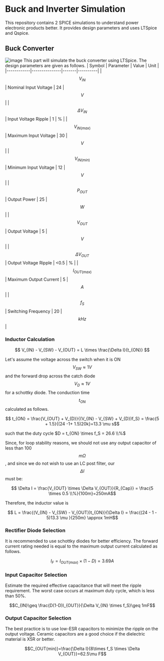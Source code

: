 # Buck and Inverter Simulation

This repository contains 2 SPICE simulations to understand power electronic products better. It provides design parameters and uses LTSpice and Qspice. 

## Buck Converter
![image](https://github.com/user-attachments/assets/ccd4bdf9-6d18-4d1f-a220-feff088e7489)
This part will simulate the buck converter using LTSpice. The design parameters are given as follows.
|   Symbol   |   Parameter   | Value |   Unit   |
|------------|---------------|-------|----------|
|     $$V_{IN}$$     |  Nominal Input Voltage |   24  |   $$V$$  |
|  $$\Delta V_{IN}$$ |  Input Voltage Ripple  |   1   |   %      |
|   $$V_{IN(max)}$$  | Maximum Input Voltage  |   30  |   $$V$$  |
|   $$V_{IN(min)}$$  |  Minimum Input Voltage |   12  |   $$V$$  |
|     $$P_{OUT}$$    |      Output Power      |   25  |   $$W$$  |
|     $$V_{OUT}$$    |     Output Voltage     |   5   |   $$V$$  |
| $$\Delta V_{OUT}$$ |  Output Voltage Ripple |   <0.5  |   %  |
|  $$I_{OUT(max)}$$  | Maximum Output Current |    5    |   $$A$$  |
|      $$f_{S}$$     |   Switching Frequency  |   20  |   $$kHz$$  |

### Inductor Calculation

$$  V_{IN} - V_{SW} - V_{OUT} = L \times \frac{\Delta I}{t_{ON}} $$

Let's assume the voltage across the switch when it is ON  $$V_{SW} \approx 1 V$$ and the forward drop across the catch diode $$V_D \approx 1 V$$ for a schottky diode. The conduction time $$t_{ON}$$ calculated as follows.

$$ t_{ON} = \frac{V_{OUT} + V_{D}}{(V_{IN} - V_{SW} + V_{D})f_S} = \frac{5 + 1.5}{(24 -1+ 1.5)20k}=13.3 \mu s$$

such that the duty cycle $D = t_{ON} \times f_S = 26.6 \\%$

Since, for loop stability reasons, we should not use any output capacitor of less than 100 $$m\Omega$$, and since we do not wish to use an LC post filter, our $$\Delta I$$ must be:

  $$ \Delta I = \frac{V_{OUT} \times \Delta V_{OUT}}{R_{Cap}} = \frac{5 \times 0.5 \\%}{100m}=250mA$$

Therefore, the inductor value is

$$  L = \frac{(V_{IN} - V_{SW} - V_{OUT})t_{ON}}{\Delta I}  =  \frac{(24 - 1 - 5)13.3 \mu }{250m} \approx 1mH$$

### Rectifier Diode Selection

It is recommended to use schottky diodes for better efficiency. The forward current rating needed is equal to the maximum output current calculated as follows.

$$I_F=I_{OUT(max)}\times (1-D)=3.69A$$

### Input Capacitor Selection

Estimate the required effective capacitance that will meet the ripple requirement. The worst case occurs at maximum duty cycle, which is less than 50%.

$$C_{IN}\geq \frac{D(1-D)I_{OUT}}{\Delta V_{IN} \times f_S}\geq 1mF$$

### Output Capacitor Selection

The best practice is to use low-ESR capacitors to minimize the ripple on the output voltage. Ceramic capacitors are a good choice if the dielectric material is X5R or better.

$$C_{OUT(min)}=\frac{\Delta I}{8\times f_S \times \Delta V_{OUT}}=62.5\mu F$$
